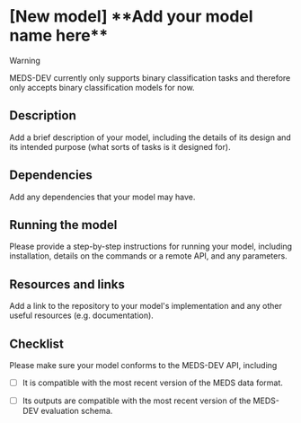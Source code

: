 # [New model] \*\*Add your model name here\*\* 

> [!Warning]
> MEDS-DEV currently only supports binary classification tasks and therefore only accepts binary 
> classification models for now.

## Description

Add a brief description of your model, including the details of its design and its intended purpose
(what sorts of tasks is it designed for).

## Dependencies

Add any dependencies that your model may have.

## Running the model

Please provide a step-by-step instructions for running your model, including installation, 
details on the commands or a remote API, and any parameters.

## Resources and links

Add a link to the repository to your model's implementation and any other useful resources
(e.g. documentation).

## Checklist

Please make sure your model conforms to the MEDS-DEV API, including 

- [ ] It is compatible with the most recent version of the MEDS data format.
- [ ] Its outputs are compatible with the most recent version of the MEDS-DEV evaluation schema.



